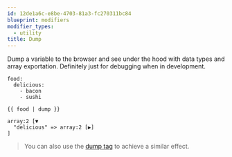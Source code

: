 ```yaml
---
id: 12de1a6c-e8be-4703-81a3-fc270311bc84
blueprint: modifiers
modifier_types:
  - utility
title: Dump
---
```

Dump a variable to the browser and see under the hood with data types and array exportation. Definitely just for debugging when in development.

```.language-yaml
food:
  delicious:
    - bacon
    - sushi
```

```
{{ food | dump }}
```

```.language-output
array:2 [▼
  "delicious" => array:2 [▶]
]
```

> You can also use the [dump tag](/tags/dump) to achieve a similar effect.
